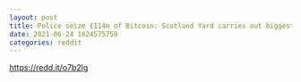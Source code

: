 ```yaml
--- 
layout: post 
title: Police seize £114m of Bitcoin: Scotland Yard carries out biggest seizure of the crypto-currency 
date: 2021-06-24 1624575758 
categories: reddit 
--- 
```

https://redd.it/o7b2lg